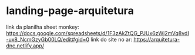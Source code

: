 # landing-page-arquitetura
link da planilha sheet monkey: https://docs.google.com/spreadsheets/d/1F3zAkZtQG_PJUx6zWj2mVq8vdI-ux8_NcmGzyGb00LQ/edit#gid=0
link do site no ar: https://arquitetura-dnc.netlify.app/
